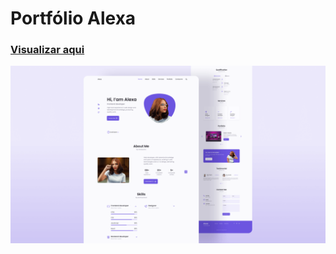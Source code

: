 # Portfólio Alexa

### [Visualizar aqui](https://idomelo.me/portfolio-alexa)

<div align="center">
  <img src="https://github.com/idomelo/portfolio-alexa/blob/main/preview-alexa.png?raw=true" alt="Page Preview" width="700"/>
<div>
